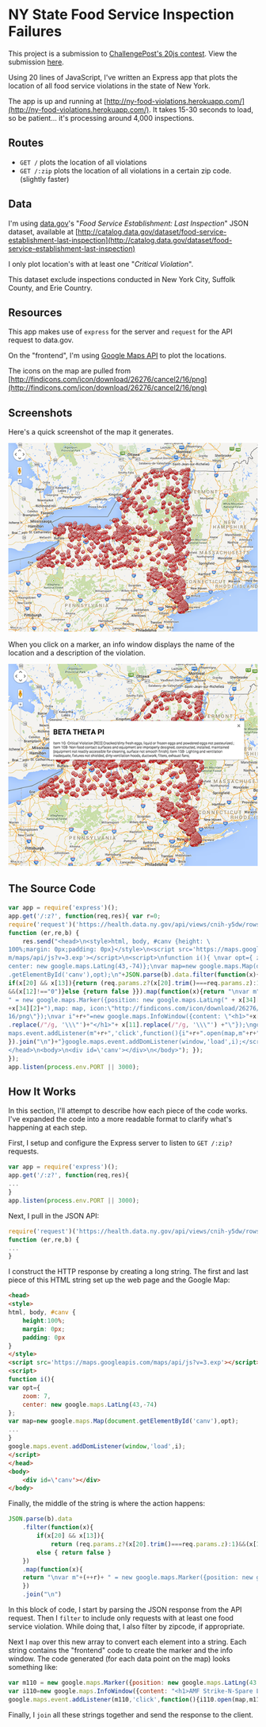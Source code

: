 # NY State Food Service Inspection Failures

This project is a submission to [ChallengePost's 20js contest](http://20js.challengepost.com/). View the submission [here](http://20js.challengepost.com/submissions/33051-ny-state-food-service-inspection-failures).

Using 20 lines of JavaScript, I've written an Express app that plots the location of all food service violations in the state of New York. 

The app is up and running at [http://ny-food-violations.herokuapp.com/](http://ny-food-violations.herokuapp.com/). It takes 15-30 seconds to load, so be patient... it's processing around 4,000 inspections. 

## Routes

- `GET /` plots the location of all violations
- `GET /:zip` plots the location of all violations in a certain zip code. (slightly faster)

## Data

I'm using [data.gov](https://www.data.gov)'s "*Food Service Establishment: Last Inspection*" JSON dataset, available at [http://catalog.data.gov/dataset/food-service-establishment-last-inspection](http://catalog.data.gov/dataset/food-service-establishment-last-inspection)

I only plot location's with at least one "*Critical Violation*".

This dataset exclude inspections conducted in New York City, Suffolk County, and Erie Country.

## Resources

This app makes use of `express` for the server and `request` for the API request to data.gov.

On the "frontend", I'm using [Google Maps API](https://developers.google.com/maps/) to plot the locations.

The icons on the map are pulled from [http://findicons.com/icon/download/26276/cancel2/16/png](http://findicons.com/icon/download/26276/cancel2/16/png)

## Screenshots 

Here's a quick screenshot of the map it generates. 

![](./screenshot1.png)

When you click on a marker, an info window displays the name of the location and a description of the violation. 

![](./screenshot2.png)

## The Source Code

```js
var app = require('express')(); 
app.get('/:z?', function(req,res){ var r=0;
require('request')('https://health.data.ny.gov/api/views/cnih-y5dw/rows.json', 
function (er,re,b) {
	res.send("<head>\n<style>html, body, #canv {height: \
100%;margin: 0px;padding: 0px}</style>\n<script src='https://maps.googleapis.co\
m/maps/api/js?v=3.exp'></script>\n<script>\nfunction i(){ \nvar opt={ zoom: 7, \
center: new google.maps.LatLng(43,-74)};\nvar map=new google.maps.Map(document\
.getElementById('canv'),opt);\n"+JSON.parse(b).data.filter(function(x){ 
if(x[20] && x[13]){return (req.params.z?(x[20].trim()===req.params.z):1)
&&(x[12]!=="0")}else {return false }}).map(function(x){return "\nvar m"+(++r)+
" = new google.maps.Marker({position: new google.maps.LatLng(" + x[34][1] + "," 
+x[34][2]+"),map: map, icon:\"http://findicons.com/icon/download/26276/cancel2/\
16/png\"});\nvar i"+r+"=new google.maps.InfoWindow({content: \"<h1>"+x[8].trim()
.replace(/"/g, '\\\"')+"</h1>"+ x[11].replace(/"/g, '\\\"') +"\"});\ngoogle.\
maps.event.addListener(m"+r+",'click',function(){i"+r+".open(map,m"+r+");});"
}).join("\n")+"}google.maps.event.addDomListener(window,'load',i);</script>\n\
</head>\n<body>\n<div id=\'canv'></div>\n</body>"); }); 
});
app.listen(process.env.PORT || 3000);
```

## How It Works

In this section, I'll attempt to describe how each piece of the code works. I've expanded the code into a more readable format to clarify what's happening at each step. 

First, I setup and configure the Express server to listen to `GET /:zip?` requests.

```js
var app = require('express')(); 
app.get('/:z?', function(req,res){
...
}
app.listen(process.env.PORT || 3000);
```

Next, I pull in the JSON API:

```js
require('request')('https://health.data.ny.gov/api/views/cnih-y5dw/rows.json', 
function (er,re,b) {
...
}
```

I construct the HTTP response by creating a long string. The first and last piece of this HTML string set up the web page and the Google Map: 

```html
<head>
<style>
html, body, #canv {
	height:100%;
	margin: 0px;
	padding: 0px
}
</style>
<script src='https://maps.googleapis.com/maps/api/js?v=3.exp'></script>
<script>
function i(){ 
var opt={ 
	zoom: 7,
	center: new google.maps.LatLng(43,-74)
};
var map=new google.maps.Map(document.getElementById('canv'),opt);
...
}
google.maps.event.addDomListener(window,'load',i);
</script>
</head>
<body>
	<div id=\'canv'></div>
</body>
```

Finally, the middle of the string is where the action happens: 

```js
JSON.parse(b).data
	.filter(function(x){ 
		if(x[20] && x[13]){
			return (req.params.z?(x[20].trim()===req.params.z):1)&&(x[12]!=="0")}
		else { return false }
	})
	.map(function(x){
	return "\nvar m"+(++r)+ " = new google.maps.Marker({position: new google.maps.LatLng(" + x[34][1] + "," +x[34][2]+"),map: map, icon:\"http://findicons.com/icon/download/26276/cancel2/16/png\"});\nvar i"+r+"=new google.maps.InfoWindow({content: \"<h1>"+x[8].trim().replace(/"/g,'\\\"')+"</h1>"+ x[11].replace(/"/g, '\\\"') +"\"});\ngoogle.maps.event.addListener(m"+r+",'click',function(){i"+r+".open(map,m"+r+");});"
	})
	.join("\n")
```

In this block of code, I start by parsing the JSON response from the API request. Then I `filter` to include only requests with at least one food service violation. While doing that, I also filter by zipcode, if appropriate. 

Next I `map` over this new array to convert each element into a string. Each string contains the "frontend" code to create the marker and the info window. The code generated (for each data point on the map) looks something like:

```js
var m110 = new google.maps.Marker({position: new google.maps.LatLng(43.094001,-76.14727),map: map, icon:"http://findicons.com/icon/download/26276/cancel2/16/png"});
var i110=new google.maps.InfoWindow({content: "<h1>AMF Strike-N-Spare Lanes</h1>Item  2C-  Critical Violation [RED] Cooked or prepared foods are subject to cross-contamination from raw foods.; Item  4A-  Critical Violation [RED] Toxic chemicals are improperly labeled, stored or used so that contamination of food can occur.; Item  8E-   Accurate thermometers not available or used to evaluate refrigerated or heated storage temperatures; "});
google.maps.event.addListener(m110,'click',function(){i110.open(map,m110);});
```

Finally, I `join` all these strings together and send the response to the client.